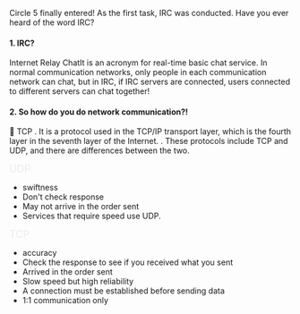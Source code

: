 Circle 5 finally entered!
As the first task, IRC was conducted.
Have you ever heard of the word IRC?

#### 1. IRC?
Internet Relay ChatIt is an acronym for real-time basic chat service.
In normal communication networks, only people in each communication network can chat, but in IRC, if IRC servers are connected,
users connected to different servers can chat together!

#### 2. So how do you do network communication?!

🥨 TCP
. It is a protocol used in the TCP/IP transport layer, which is the fourth layer in the seventh layer of the Internet.
. These protocols include TCP and UDP, and there are differences between the two.

<p style="text-align:start"><span style="font-size:18px"><span style="color:#ececec"><span style="font-family:-apple-system">UDP</span></span></span></p>

<ul>
	<li>swiftness</li>
	<li>Don't check response</li>
	<li>May not arrive in the order sent</li>
	<li>Services that require speed use UDP.</li>
</ul>


<p style="text-align:start"><span style="font-size:18px"><span style="color:#ececec"><span style="font-family:-apple-system">TCP</span></span></span></p>

<ul>
	<li>accuracy</li>
	<li>Check the response to see if you received what you sent</li>
	<li>Arrived in the order sent</li>
	<li>Slow speed but high reliability</li>
	<li>A connection must be established before sending data</li>
	<li>1:1 communication only</li>
</ul>
